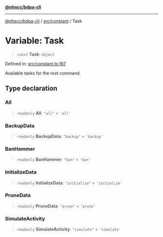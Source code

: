 [**@nhscc/bdpa-cli**](../../../README.md)

***

[@nhscc/bdpa-cli](../../../README.md) / [src/constant](../README.md) / Task

# Variable: Task

> `const` **Task**: `object`

Defined in: [src/constant.ts:167](https://github.com/nhscc/bdpa-cli/blob/ff937d5fa5de96938ab72f8ce38af693e479fb18/src/constant.ts#L167)

Available tasks for the root command.

## Type declaration

### All

> `readonly` **All**: `"all"` = `'all'`

### BackupData

> `readonly` **BackupData**: `"backup"` = `'backup'`

### BanHammer

> `readonly` **BanHammer**: `"ban"` = `'ban'`

### InitializeData

> `readonly` **InitializeData**: `"initialize"` = `'initialize'`

### PruneData

> `readonly` **PruneData**: `"prune"` = `'prune'`

### SimulateActivity

> `readonly` **SimulateActivity**: `"simulate"` = `'simulate'`
